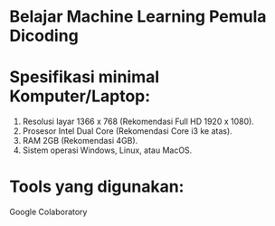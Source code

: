 # Belajar Machine Learning Pemula Dicoding

# Spesifikasi minimal Komputer/Laptop:
1. Resolusi layar 1366 x 768 (Rekomendasi Full HD 1920 x 1080).
2. Prosesor Intel Dual Core (Rekomendasi Core i3 ke atas).
3. RAM 2GB (Rekomendasi 4GB).
4. Sistem operasi Windows, Linux, atau MacOS.

# Tools yang digunakan:
Google Colaboratory
